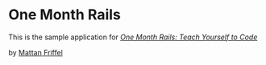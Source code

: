 # One Month Rails

This is the sample application for
[*One Month Rails: Teach Yourself to Code*](http://onemonthrails.com)

by [Mattan Friffel](http://mattangriffel.com) 